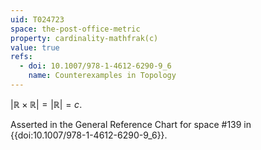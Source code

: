 ```yaml
---
uid: T024723
space: the-post-office-metric
property: cardinality-mathfrak(c)
value: true
refs:
  - doi: 10.1007/978-1-4612-6290-9_6
    name: Counterexamples in Topology
---
```

$|\mathbb{R}\times \mathbb{R}|=|\mathbb{R}|=c$.

Asserted in the General Reference Chart for space #139 in
{{doi:10.1007/978-1-4612-6290-9_6}}.
